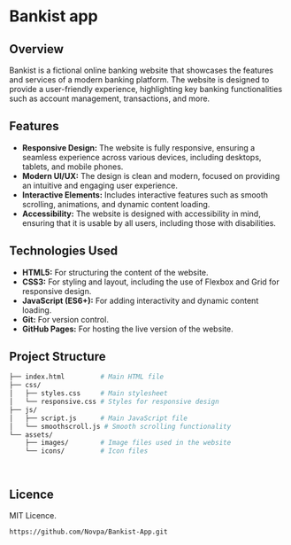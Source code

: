 # Bankist app

## Overview

Bankist is a fictional online banking website that showcases the features and services of a modern banking platform. The website is designed to provide a user-friendly experience, highlighting key banking functionalities such as account management, transactions, and more.

## Features

- **Responsive Design:** The website is fully responsive, ensuring a seamless experience across various devices, including desktops, tablets, and mobile phones.
- **Modern UI/UX:** The design is clean and modern, focused on providing an intuitive and engaging user experience.
- **Interactive Elements:** Includes interactive features such as smooth scrolling, animations, and dynamic content loading.
- **Accessibility:** The website is designed with accessibility in mind, ensuring that it is usable by all users, including those with disabilities.

## Technologies Used

- **HTML5:** For structuring the content of the website.
- **CSS3:** For styling and layout, including the use of Flexbox and Grid for responsive design.
- **JavaScript (ES6+):** For adding interactivity and dynamic content loading.
- **Git:** For version control.
- **GitHub Pages:** For hosting the live version of the website.

## Project Structure

```bash
├── index.html         # Main HTML file
├── css/
│   ├── styles.css     # Main stylesheet
│   └── responsive.css # Styles for responsive design
├── js/
│   ├── script.js      # Main JavaScript file
│   └── smoothscroll.js # Smooth scrolling functionality
└── assets/
    ├── images/        # Image files used in the website
    └── icons/         # Icon files




```

## Licence

MIT Licence.

```
https://github.com/Novpa/Bankist-App.git
```
